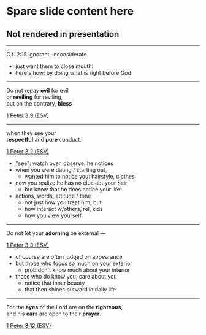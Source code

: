 # Spare slide content here
## Not rendered in presentation

---
>>>
C.f. 2:15 ignorant, inconsiderate
+ just want them to close mouth:
+ here's how: by doing what is right before God

---
Do not repay **evil** for evil <br>
or **reviling** for reviling, <br>
but on the contrary, **bless**

[1 Peter 3:9 (ESV)](# "rev")

---
when they see your <br>
**respectful** and **pure** conduct. 

[1 Peter 3:2 (ESV)](# "rev")

>>>
+ "see": watch over, observe: he notices
+ when you were dating / starting out,
  - wanted him to notice you: hairstyle, clothes
+ now you realize he has no clue abt your hair
  - but know that he does notice your life:
+ actions, words, attitude / tone
  - not just how you treat him, but
  - how interact w/others, rel, kids
  - how you view yourself

---
Do not let your **adorning** be external —

[1 Peter 3:3 (ESV)](# "rev")

>>>
+ of course are often judged on appearance
+ but those who focus so much on your exterior
  - prob don't know much about your interior
+ those who do know you, care about you
  - notice that inner beauty
  - that then shines outward in daily life

---
For the **eyes** of the Lord are on the **righteous**,<br>
and his **ears** are open to their **prayer**.

[1 Peter 3:12 (ESV)](# "rev")

